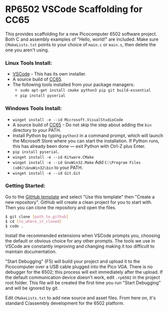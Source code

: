 # RP6502 VSCode Scaffolding for CC65

This provides scaffolding for a new Picocomputer 6502 software project. Both
C and assembly examples of "Hello, world!" are included. Make sure
`CMakeLists.txt` points to your choice of `main.c` or `main.s`, then delete
the one you aren't using.

### Linux Tools Install:
 * [VSCode](https://code.visualstudio.com/) - This has its own installer.
 * A source build of [CC65](https://cc65.github.io/getting-started.html).
 * The following tools installed from your package managers:
    * `sudo apt-get install cmake python3 pip git build-essential`
    * `pip install pyserial`

### Windows Tools Install:
 * `winget install -e --id Microsoft.VisualStudioCode`
 * A source build of [CC65](https://cc65.github.io/getting-started.html) -
   Do not skip the step about adding the `bin` directory to your PATH.
 * Install Python by typing `python3` in a command prompt, which will launch
   the Microsoft Store where you can start the installation. If Python runs,
   this has already been done — exit Python with Ctrl-Z plus Enter.
 * `pip install pyserial`.
 * `winget install -e --id Kitware.CMake`
 * `winget install -e --id GnuWin32.Make`
    Add `C:\Program Files (x86)\GnuWin32\bin` to your PATH.
 * `winget install -e --id Git.Git`

### Getting Started:
Go to the [GitHub template](https://github.com/picocomputer/vscode-cc65) and
select "Use this template" then "Create a new repository". GitHub will create
a clean project for you to start with. Then you can clone the repository and
open the files.

```bash
$ git clone [path_to_github]
$ cd [to_where_it_cloned]
$ code .
```

Install the recommended extensions when VSCode prompts you, choosing the
default or obvious choice for any other prompts. The tools we use in VSCode
are constantly improving and changing making it too difficult to maintain
documentation.

"Start Debugging" (F5) will build your project and upload it to the
Picocomputer over a USB cable plugged into the Pico VGA. There is no debugger
for the 6502; this process will exit immediately after the upload. If the
default communication device doesn't work, edit `.rp6502` in the project root
folder. This file will be created the first time you run "Start Debugging"
and will be ignored by git.

Edit `CMakeLists.txt` to add new source and asset files. From here on, it's
standard C/assembly development for the 6502 platform.
